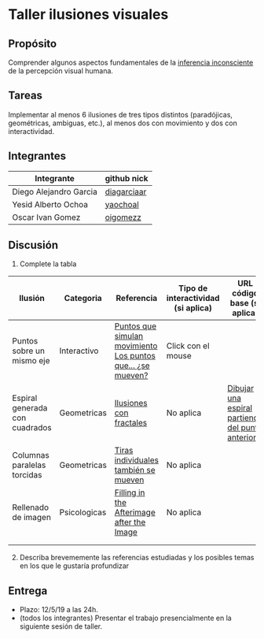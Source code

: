 # Taller ilusiones visuales

## Propósito

Comprender algunos aspectos fundamentales de la [inferencia inconsciente](https://github.com/VisualComputing/Cognitive) de la percepción visual humana.

## Tareas

Implementar al menos 6 ilusiones de tres tipos distintos (paradójicas, geométricas, ambiguas, etc.), al menos dos con movimiento y dos con interactividad.

## Integrantes

|       Integrante      |                 github nick                   |
|-----------------------|-----------------------------------------------|
| Diego Alejandro Garcia| [diagarciaar](https://github.com/diagarciaar) |
| Yesid Alberto Ochoa   | [yaochoal](https://github.com/yaochoal)       |
| Oscar Ivan Gomez      | [oigomezz](https://github.com/oigomezz)       |


## Discusión

1. Complete la tabla

| 		Ilusión			        |  Categoria   | Referencia | Tipo de interactividad (si aplica) | URL código base (si aplica) |
|-------------------------------|--------------|------------|------------------------------------|-----------------------------|
| Puntos sobre un mismo eje     | Interactivo  |[Puntos que simulan movimiento](https://www.lagranimprenta.es/blog/ilusion-visual-puntos-en-circulo.html) [Los puntos que... ¿se mueven?](https://magnet.xataka.com/ciencia/13-ilusiones-visuales-que-haran-que-tu-cabeza-explote)| Click con el mouse                                    |                             |
| Espiral generada con cuadrados| Geometricas  |[Ilusiones con fractales](http://www.opticalillusionsportal.com/55-mind-blasting-fractal-illusions/)            | No aplica                                 |  [Dibujar una espiral partiendo del punto anterior](http://dunadigital.com/processing/2013/08/03/dibujar-una-espiral-partiendo-del-ejemplo-anterior/)  |
| Columnas paralelas torcidas   | Geometricas  |[Tiras individuales también se mueven](https://marcianosmx.com/11-ilusiones-opticas-que-te-sacudiran-el-cerebro/)           | No aplica                                   |                             |
| Rellenado de imagen         |       Psicologicas       |     [Filling in the Afterimage after the Image](http://illusionoftheyear.com/2008/05/filling-in-the-afterimage-after-the-image/)       |   No aplica                              |                             |
|                               |              |            |                                    |                             |
|                               |              |            |                                    |                             |

2. Describa brevememente las referencias estudiadas y los posibles temas en los que le gustaría profundizar

## Entrega

* Plazo: 12/5/19 a las 24h.
* (todos los integrantes) Presentar el trabajo presencialmente en la siguiente sesión de taller.
